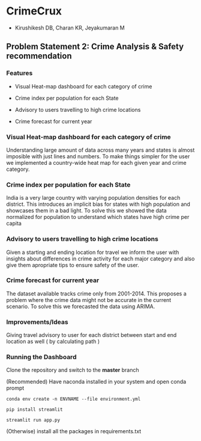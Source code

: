 # CrimeCrux

- Kirushikesh DB, Charan KR, Jeyakumaran M

## Problem Statement 2: Crime Analysis & Safety recommendation

### Features

- Visual Heat-map dashboard for each category of crime

- Crime index per population for each State

- Advisory to users travelling to high crime locations

- Crime forecast for current year

### Visual Heat-map dashboard for each category of crime

Understanding large amount of data across many years and states is almost imposible with just lines and numbers. To make things simpler for the user we implemented a country-wide heat map for each given year and crime category.

### Crime index per population for each State

India is a very large country with varying population densities for each district. This introduces an implicit bias for states with high population and showcases them in a bad light. To solve this we showed the data normalized for population to understand which states have high crime per capita

### Advisory to users travelling to high crime locations

Given a starting and ending location for travel we inform the user with insights about differences in crime activity for each major category and also give them apropriate tips to ensure safety of the user.

### Crime forecast for current year

The dataset available tracks crime only from 2001-2014. This proposes a problem where the crime data might not be accurate in the current scenario. To solve this we forecasted the data using ARIMA.

### Improvements/Ideas

Giving travel advisory to user for each district between start and end location as well ( by calculating path )

### Running the Dashboard

Clone the repository and switch to the __master__ branch

(Recommended) Have naconda installed in your system and open conda prompt

`conda env create -n ENVNAME --file environment.yml`

`pip install streamlit`

`streamlit run app.py`

(Otherwise) install all the packages in requirements.txt

